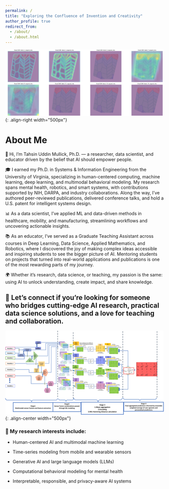 ```yaml
---
permalink: /
title: "Exploring the Confluence of Invention and Creativity"
author_profile: true
redirect_from: 
  - /about/
  - /about.html
---
```


![Illustration of my work](/images/gradcam_fvp2.png){: .align-right width="500px"}

<style>
li { margin-bottom: 4px; }
</style>

# About Me

👋 Hi, I’m Tahsin Uddin Mullick, Ph.D. — a researcher, data scientist, and educator driven by the belief that AI should empower people.

🎓 I earned my Ph.D. in Systems & Information Engineering from the University of Virginia, specializing in human-centered computing, machine learning, deep learning, and multimodal behavioral modeling. My research spans mental health, robotics, and smart systems, with contributions supported by NIH, DARPA, and industry collaborations. Along the way, I’ve authored peer-reviewed publications, delivered conference talks, and hold a U.S. patent for intelligent systems design.

📊 As a data scientist, I’ve applied ML and data-driven methods in healthcare, mobility, and manufacturing, streamlining workflows and uncovering actionable insights.

📚 As an educator, I’ve served as a Graduate Teaching Assistant across courses in Deep Learning, Data Science, Applied Mathematics, and Robotics, where I discovered the joy of making complex ideas accessible and inspiring students to see the bigger picture of AI. Mentoring students on projects that turned into real-world applications and publications is one of the most rewarding parts of my journey.

🌍 Whether it’s research, data science, or teaching, my passion is the same: using AI to unlock understanding, create impact, and share knowledge.

🚀 Let’s connect if you’re looking for someone who bridges cutting-edge AI research, practical data science solutions, and a love for teaching and collaboration.
---
![Illustration of my work](/images/FLMS_complete_view.jpg){: .align-center width="500px"}
### 🔬 My research interests include:

- Human-centered AI and multimodal machine learning

- Time-series modeling from mobile and wearable sensors

- Generative AI and large language models (LLMs)

- Computational behavioral modeling for mental health

- Interpretable, responsible, and privacy-aware AI systems